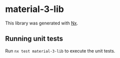 # material-3-lib

This library was generated with [Nx](https://nx.dev).

## Running unit tests

Run `nx test material-3-lib` to execute the unit tests.
